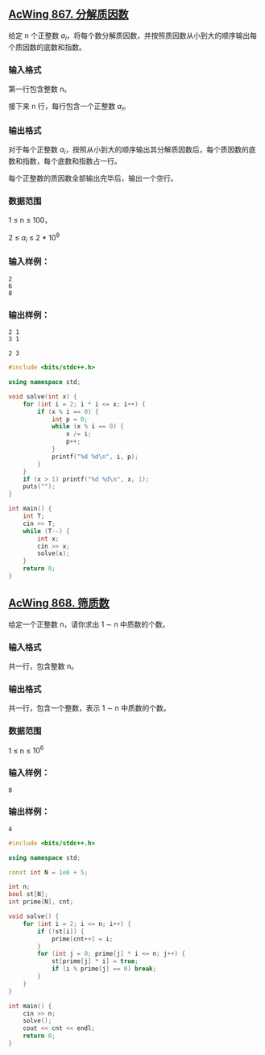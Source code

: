 ## [AcWing **867. 分解质因数**](https://www.acwing.com/problem/content/description/869/)

给定 n 个正整数 $a_i$，将每个数分解质因数，并按照质因数从小到大的顺序输出每个质因数的底数和指数。

### **输入格式**

第一行包含整数 n。

接下来 n 行，每行包含一个正整数 $a_i$。

### **输出格式**

对于每个正整数 $a_i$，按照从小到大的顺序输出其分解质因数后，每个质因数的底数和指数，每个底数和指数占一行。

每个正整数的质因数全部输出完毕后，输出一个空行。

### **数据范围**

1 ≤ n ≤ 100，

2 ≤ $a_i$ ≤ 2 * $10^9$

### **输入样例：**

```
2
6
8
```

### **输出样例：**

```
2 1
3 1

2 3
```

```cpp
#include <bits/stdc++.h>

using namespace std;

void solve(int x) {
    for (int i = 2; i * i <= x; i++) {
        if (x % i == 0) {
            int p = 0;
            while (x % i == 0) {
                x /= i;
                p++;
            }
            printf("%d %d\n", i, p);
        }
    }
    if (x > 1) printf("%d %d\n", x, 1);
    puts("");
}

int main() {
    int T;
    cin >> T;
    while (T--) {
        int x;
        cin >> x;
        solve(x);
    }
    return 0;
}
```

## [AcWing **868. 筛质数**](https://www.acwing.com/problem/content/870/)

给定一个正整数 n，请你求出 1 ∼ n 中质数的个数。

### **输入格式**

共一行，包含整数 n。

### **输出格式**

共一行，包含一个整数，表示 1 ∼ n 中质数的个数。

### **数据范围**

1 ≤ n ≤ $10^6$

### **输入样例：**

```
8
```

### **输出样例：**

```
4
```

```cpp
#include <bits/stdc++.h>

using namespace std;

const int N = 1e6 + 5;

int n;
bool st[N];
int prime[N], cnt;

void solve() {
    for (int i = 2; i <= n; i++) {
        if (!st[i]) {
            prime[cnt++] = i;
        }
        for (int j = 0; prime[j] * i <= n; j++) {
            st[prime[j] * i] = true;
            if (i % prime[j] == 0) break;
        }
    }
}

int main() {
    cin >> n;
    solve();
    cout << cnt << endl;
    return 0;
}
```